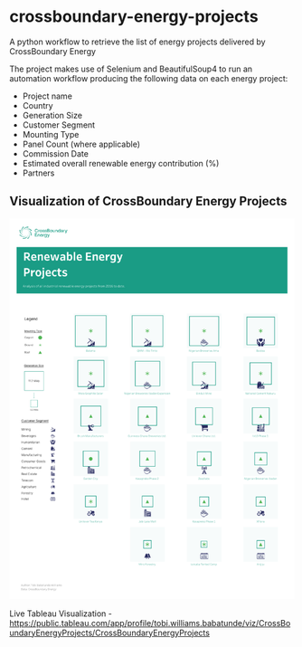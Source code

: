 # crossboundary-energy-projects
A python workflow to retrieve the list of energy projects delivered by CrossBoundary Energy

The project makes use of Selenium and BeautifulSoup4 to run an automation workflow producing the following data on each energy project:
 - Project name
 - Country
 - Generation Size
 - Customer Segment
 - Mounting Type
 - Panel Count (where applicable)
 - Commission Date
 - Estimated overall renewable energy contribution (%)
 - Partners

## Visualization of CrossBoundary Energy Projects
![A visualization of CrossBoundary Energy projects across various countries](https://github.com/oluwatobiwilliams/crossboundary-energy-projects/blob/main/CrossBoundary%20Energy%20Projects.png)

Live Tableau Visualization - https://public.tableau.com/app/profile/tobi.williams.babatunde/viz/CrossBoundaryEnergyProjects/CrossBoundaryEnergyProjects
